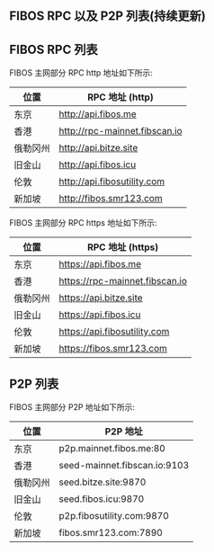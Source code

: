 ## FIBOS RPC 以及 P2P 列表(持续更新)

## FIBOS RPC 列表

FIBOS 主网部分 RPC  http 地址如下所示:

| 位置     | RPC 地址 (http)               |
| -------- | ----------------------------- |
| 东京     | http://api.fibos.me           |
| 香港     | http://rpc-mainnet.fibscan.io |
| 俄勒冈州 | http://api.bitze.site         |
| 旧金山   | http://api.fibos.icu          |
| 伦敦     | http://api.fibosutility.com   |
| 新加坡   | http://fibos.smr123.com       |

FIBOS 主网部分 RPC  https 地址如下所示:

| 位置     | RPC 地址 (https)               |
| -------- | ----------------------------- |
| 东京     | https://api.fibos.me           |
| 香港     | https://rpc-mainnet.fibscan.io |
| 俄勒冈州 | https://api.bitze.site         |
| 旧金山   | https://api.fibos.icu          |
| 伦敦     | https://api.fibosutility.com   |
| 新加坡   | https://fibos.smr123.com       |

##  P2P 列表

FIBOS 主网部分 P2P 地址如下所示:

| 位置     | P2P 地址                    |
| -------- | --------------------------- |
| 东京 | p2p.mainnet.fibos.me:80 |
| 香港   | seed-mainnet.fibscan.io:9103 |
| 俄勒冈州 | seed.bitze.site:9870         |
| 旧金山 | seed.fibos.icu:9870 |
| 伦敦     | p2p.fibosutility.com:9870 |
| 新加坡 | fibos.smr123.com:7890 |
